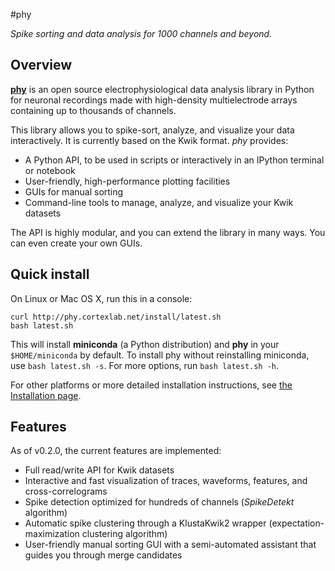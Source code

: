 #phy

_Spike sorting and data analysis for 1000 channels and beyond._

## Overview

[**phy**](https://github.com/kwikteam/phy) is an open source electrophysiological data analysis library in Python for neuronal recordings made with high-density multielectrode arrays containing up to thousands of channels.

This library allows you to spike-sort, analyze, and visualize your data interactively. It is currently based on the Kwik format. *phy* provides:

* A Python API, to be used in scripts or interactively in an IPython terminal or notebook
* User-friendly, high-performance plotting facilities
* GUIs for manual sorting
* Command-line tools to manage, analyze, and visualize your Kwik datasets

The API is highly modular, and you can extend the library in many ways. You can even create your own GUIs.

## Quick install

On Linux or Mac OS X, run this in a console:

```
curl http://phy.cortexlab.net/install/latest.sh
bash latest.sh
```

This will install **miniconda** (a Python distribution) and **phy** in your `$HOME/miniconda` by default. To install phy without reinstalling miniconda, use `bash latest.sh -s`. For more options, run `bash latest.sh -h`.

For other platforms or more detailed installation instructions, see [the Installation page](install.md).

## Features

As of v0.2.0, the current features are implemented:

* Full read/write API for Kwik datasets
* Interactive and fast visualization of traces, waveforms, features, and cross-correlograms
* Spike detection optimized for hundreds of channels (*SpikeDetekt* algorithm)
* Automatic spike clustering through a KlustaKwik2 wrapper (expectation-maximization clustering algorithm)
* User-friendly manual sorting GUI with a semi-automated assistant that guides you through merge candidates
